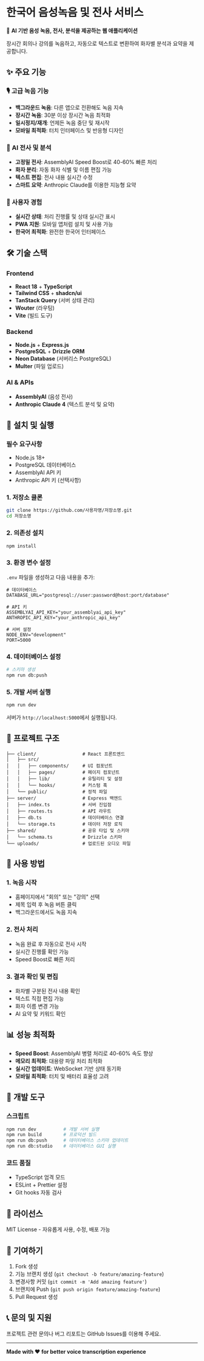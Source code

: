 # 한국어 음성녹음 및 전사 서비스

🎯 **AI 기반 음성 녹음, 전사, 분석을 제공하는 웹 애플리케이션**

장시간 회의나 강의를 녹음하고, 자동으로 텍스트로 변환하여 화자별 분석과 요약을 제공합니다.

## ✨ 주요 기능

### 🎙️ 고급 녹음 기능
- **백그라운드 녹음**: 다른 앱으로 전환해도 녹음 지속
- **장시간 녹음**: 30분 이상 장시간 녹음 최적화
- **일시정지/재개**: 언제든 녹음 중단 및 재시작
- **모바일 최적화**: 터치 인터페이스 및 반응형 디자인

### 🤖 AI 전사 및 분석
- **고정밀 전사**: AssemblyAI Speed Boost로 40-60% 빠른 처리
- **화자 분리**: 자동 화자 식별 및 이름 편집 가능
- **텍스트 편집**: 전사 내용 실시간 수정
- **스마트 요약**: Anthropic Claude를 이용한 지능형 요약

### 📱 사용자 경험
- **실시간 상태**: 처리 진행률 및 상태 실시간 표시
- **PWA 지원**: 모바일 앱처럼 설치 및 사용 가능
- **한국어 최적화**: 완전한 한국어 인터페이스

## 🛠️ 기술 스택

### Frontend
- **React 18** + **TypeScript**
- **Tailwind CSS** + **shadcn/ui**
- **TanStack Query** (서버 상태 관리)
- **Wouter** (라우팅)
- **Vite** (빌드 도구)

### Backend
- **Node.js** + **Express.js**
- **PostgreSQL** + **Drizzle ORM**
- **Neon Database** (서버리스 PostgreSQL)
- **Multer** (파일 업로드)

### AI & APIs
- **AssemblyAI** (음성 전사)
- **Anthropic Claude 4** (텍스트 분석 및 요약)

## 🚀 설치 및 실행

### 필수 요구사항
- Node.js 18+
- PostgreSQL 데이터베이스
- AssemblyAI API 키
- Anthropic API 키 (선택사항)

### 1. 저장소 클론
```bash
git clone https://github.com/사용자명/저장소명.git
cd 저장소명
```

### 2. 의존성 설치
```bash
npm install
```

### 3. 환경 변수 설정
`.env` 파일을 생성하고 다음 내용을 추가:

```env
# 데이터베이스
DATABASE_URL="postgresql://user:password@host:port/database"

# API 키
ASSEMBLYAI_API_KEY="your_assemblyai_api_key"
ANTHROPIC_API_KEY="your_anthropic_api_key"

# 서버 설정
NODE_ENV="development"
PORT=5000
```

### 4. 데이터베이스 설정
```bash
# 스키마 생성
npm run db:push
```

### 5. 개발 서버 실행
```bash
npm run dev
```

서버가 `http://localhost:5000`에서 실행됩니다.

## 📁 프로젝트 구조

```
├── client/                 # React 프론트엔드
│   ├── src/
│   │   ├── components/     # UI 컴포넌트
│   │   ├── pages/          # 페이지 컴포넌트
│   │   ├── lib/            # 유틸리티 및 설정
│   │   └── hooks/          # 커스텀 훅
│   └── public/             # 정적 파일
├── server/                 # Express 백엔드
│   ├── index.ts            # 서버 진입점
│   ├── routes.ts           # API 라우트
│   ├── db.ts               # 데이터베이스 연결
│   └── storage.ts          # 데이터 저장 로직
├── shared/                 # 공유 타입 및 스키마
│   └── schema.ts           # Drizzle 스키마
└── uploads/                # 업로드된 오디오 파일
```

## 🎯 사용 방법

### 1. 녹음 시작
- 홈페이지에서 "회의" 또는 "강의" 선택
- 제목 입력 후 녹음 버튼 클릭
- 백그라운드에서도 녹음 지속

### 2. 전사 처리
- 녹음 완료 후 자동으로 전사 시작
- 실시간 진행률 확인 가능
- Speed Boost로 빠른 처리

### 3. 결과 확인 및 편집
- 화자별 구분된 전사 내용 확인
- 텍스트 직접 편집 가능
- 화자 이름 변경 가능
- AI 요약 및 키워드 확인

## 📊 성능 최적화

- **Speed Boost**: AssemblyAI 병렬 처리로 40-60% 속도 향상
- **메모리 최적화**: 대용량 파일 처리 최적화
- **실시간 업데이트**: WebSocket 기반 상태 동기화
- **모바일 최적화**: 터치 및 배터리 효율성 고려

## 🔧 개발 도구

### 스크립트
```bash
npm run dev          # 개발 서버 실행
npm run build        # 프로덕션 빌드
npm run db:push      # 데이터베이스 스키마 업데이트
npm run db:studio    # 데이터베이스 GUI 실행
```

### 코드 품질
- TypeScript 엄격 모드
- ESLint + Prettier 설정
- Git hooks 자동 검사

## 📝 라이선스

MIT License - 자유롭게 사용, 수정, 배포 가능

## 🤝 기여하기

1. Fork 생성
2. 기능 브랜치 생성 (`git checkout -b feature/amazing-feature`)
3. 변경사항 커밋 (`git commit -m 'Add amazing feature'`)
4. 브랜치에 Push (`git push origin feature/amazing-feature`)
5. Pull Request 생성

## 📞 문의 및 지원

프로젝트 관련 문의나 버그 리포트는 GitHub Issues를 이용해 주세요.

---

**Made with ❤️ for better voice transcription experience**